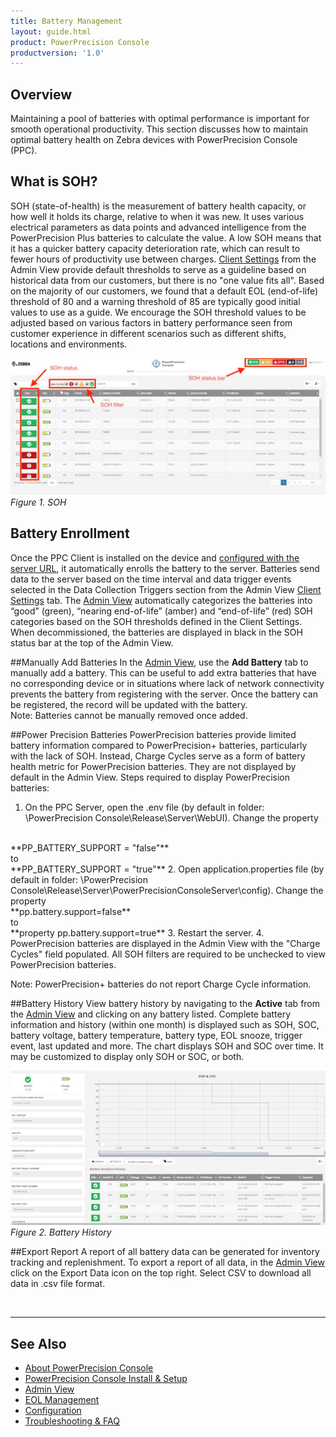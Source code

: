 ```yaml
---
title: Battery Management
layout: guide.html
product: PowerPrecision Console
productversion: '1.0'
---
```


## Overview
Maintaining a pool of batteries with optimal performance is important for smooth operational productivity. This section discusses how to maintain optimal battery health on Zebra devices with PowerPrecision Console (PPC).

## What is SOH?
SOH (state-of-health) is the measurement of battery health capacity, or how well it holds its charge, relative to when it was new. It uses various electrical parameters as data points and advanced intelligence from the PowerPrecision Plus batteries to calculate the value. A low SOH means that it has a quicker battery capacity deterioration rate, which can result to fewer hours of productivity use between charges. [Client Settings](../admin/#clientconfiguration) from the Admin View provide default thresholds to serve as a guideline based on historical data from our customers, but there is no "one value fits all". Based on the majority of our customers, we found that a default EOL (end-of-life) threshold of 80 and a warning threshold of 85 are typically good initial values to use as a guide. We encourage the SOH threshold values to be adjusted based on various factors in battery performance seen from customer experience in different scenarios such as different shifts, locations and environments.

![img](SOH.jpg)
_Figure 1. SOH_

## Battery Enrollment
Once the PPC Client is installed on the device and [configured with the server URL](../setup/#clientinstall&setup), it automatically enrolls the battery to the server. Batteries send data to the server based on the time interval and data trigger events selected in the Data Collection Triggers section from the Admin View [Client Settings](../config) tab. The [Admin View](../admin) automatically categorizes the batteries into “good” (green), “nearing end-of-life” (amber) and “end-of-life” (red) SOH categories based on the SOH thresholds defined in the Client Settings. When decommissioned, the batteries are displayed in black in the SOH status bar at the top of the Admin View.

##Manually Add Batteries
In the [Admin View](../admin), use the **Add Battery** tab to manually add a battery. This can be useful to add extra batteries that have no corresponding device or in situations where lack of network connectivity prevents the battery from registering with the server. Once the battery can be registered, the record will be updated with the battery.  
Note: Batteries cannot be manually removed once added. 

##Power Precision Batteries
PowerPrecision batteries provide limited battery information compared to PowerPrecision+ batteries, particularly with the lack of SOH. Instead, Charge Cycles serve as a form of battery health metric for PowerPrecision batteries. They are not displayed by default in the Admin View. Steps required to display PowerPrecision batteries:
 1.  On the PPC Server, open the .env file (by default in folder: \PowerPrecision Console\Release\Server\WebUI). Change the property 
 <br>
**PP_BATTERY_SUPPORT = "false"**
 <br>
 to 
 <br>
**PP_BATTERY_SUPPORT = "true"**
 2. Open application.properties file (by default in folder: \PowerPrecision Console\Release\Server\PowerPrecisionConsoleServer\config). Change the property 		<br>
**pp.battery.support=false**
 <br>
 to 
 <br>
**property pp.battery.support=true**
 3. Restart the server.
 4. PowerPrecision batteries are displayed in the Admin View with the "Charge Cycles" field populated. All SOH filters are required to be unchecked to view PowerPrecision batteries. <br>

Note: PowerPrecision+ batteries do not report Charge Cycle information.

##Battery History
View battery history by navigating to the **Active** tab from the [Admin View](../admin) and clicking on any battery listed. Complete battery information and history (within one month) is displayed such as SOH, SOC, battery voltage, battery temperature, battery type, EOL snooze, trigger event, last updated and more. The chart displays SOH and SOC over time. It may be customized to display only SOH or SOC, or both.

![img](battery_history.jpg)
_Figure 2. Battery History_

##Export Report
A report of all battery data can be generated for inventory tracking and replenishment. To export a report of all data, in the [Admin View](../admin/#exportreport) click on the Export Data icon on the top right.  Select CSV to download all data in .csv file format.  

<br>

-----

## See Also

* [About PowerPrecision Console](../about)
* [PowerPrecision Console Install & Setup](../setup)
* [Admin View](../admin)
* [EOL Management](../eol)
* [Configuration](../config)
* [Troubleshooting & FAQ](../troubleshooting)
